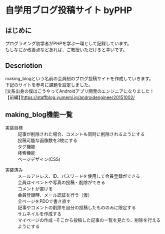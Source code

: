 # 自学用ブログ投稿サイト byPHP

## はじめに
プログラミング初学者がPHPを学ぶ一環として記録しています。  
もしなにか改善点などあれば、ご教授いただけると幸いです。

## Descriotion
making_blogという名前の会員制のブログ投稿サイトを作成していきます。  
下記のサイトを参考に課題を設定しました。  
[文系出身の僕はこうやってAndroidアプリ開発のエンジニアになりました！【前編】]<https://staffblog.yumemi.jp/androidengineer20151002/>

## making_blog機能一覧
<dl>
  <dt>実装目標</dt>
  <dd>記事が削除された場合、コメントも同時に削除されるようにする</dd>
  <dd>投稿可能な画像数を3枚にする</dd>
  <dd>タグ機能</dd>
  <dd>検索機能</dd>
  <dd>ページデザイン(CSS)</dd>
</dl>

<dl>
  <dt>実装済み</dt>
  <dd>メールアドレス、ID、パスワードを使用して会員登録ができる</dd>
  <dd>会員はイベントや写真の投稿・削除ができる</dd>
  <dd>コメントが書ける</dd>
  <dd>会員登録時、メール認証を行う（仮）</dd>
  <dd>全ページをPDOで書き直す</dd>
  <dd>記事やコメントの削除を自分の投稿したもののみに限定する</dd>
  <dd>サムネイルを作成する</dd>
  <dd>マイページの作成  
  -そこから投稿した記事の一覧を見たり、削除を行えるようにする</dd>
</dl>
